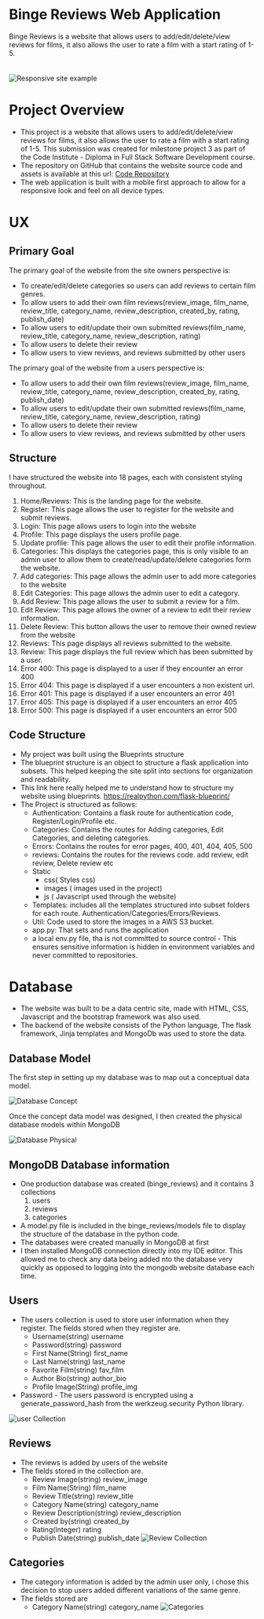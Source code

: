 # Binge Reviews Web Application
Binge Reviews is a website that allows users to add/edit/delete/view reviews for films, it also allows the user to rate a film with a start rating of 1-5.
<br>
<br><br>
![Responsive site example](binge_reviews/static/images/amiresponsive.jpg)


# Project Overview
- This project is a website that allows users to add/edit/delete/view reviews for films, it also allows the user to rate a film with a start rating of 1-5. This submission was created for milestone project 3 as part of the Code Institute - Diploma in Full Stack Software Development course.
- The repository on GitHub that contains the website source code and assets is available at this url: [Code Repository](https://github.com/GethinDavies1990/CI_MS3_DTR)
- The web application is built with a mobile first approach to allow for a responsive look and feel on all device types.
# UX
## Primary Goal
The primary goal of the website from the site owners perspective is:
- To create/edit/delete categories so users can add reviews to certain film genres.
- To allow users to add their own film reviews(review_image, film_name, review_title, category_name, review_description, created_by, rating, publish_date)
- To allow users to edit/update their own submitted reviews(film_name, review_title, category_name, review_description, rating)
- To allow users to delete their review
- To allow users to view reviews, and reviews submitted by other users

The primary goal of the website from a users perspective is:
- To allow users to add their own film reviews(review_image, film_name, review_title, category_name, review_description, created_by, rating, publish_date)
- To allow users to edit/update their own submitted reviews(film_name, review_title, category_name, review_description, rating)
- To allow users to delete their review
- To allow users to view reviews, and reviews submitted by other users
## Structure
I have structured the website into 18 pages, each with consistent styling throughout.

1. Home/Reviews: This is the landing page for the website.
2. Register: This page allows the user to register for the website and submit reviews. 
3. Login: This page allows users to login into the website
4. Profile: This page displays the users profile page.
5. Update profile: This page allows the user to edit their profile information.
6. Categories: This displays the categories page, this is only visible to an admin user to allow them to create/read/update/delete categories form the website. 
7. Add categories: This page allows the admin user to add more categories to the website
8. Edit Categories: This page allows the admin user to edit a category.
9. Add Review: This page allows the user to submit a review for a film.
10. Edit Review: This page allows the owner of a review to edit their review information. 
11. Delete Review: This button allows the user to remove their owned review from the website 
12. Reviews: This page displays all reviews submitted to the website. 
13. Review: This page displays the full review which has been submitted by a user. 
14. Error 400: This page is displayed to a user if they encounter an error 400
15. Error 404: This page is displayed if a user encounters a non existent url.
16. Error 401: This page is displayed if a user encounters an error 401
17. Error 405: This page is displayed if a user encounters an error 405
18. Error 500: This page is displayed if a user encounters an error 500

## Code Structure 
- My project was built using the Blueprints structure
- The blueprint structure is an object to structure a flask application into subsets. This helped keeping the site split into sections for organization and readability.
- This link here really helped me to understand how to structure my website using blueprints. https://realpython.com/flask-blueprint/
- The Project is structured as follows:
    - Authentication: Contains a flask route for authentication code, Register/Login/Profile etc.
    - Categories: Contains the routes for Adding categories, Edit Categories, and deleting categories. 
    - Errors: Contains the routes for error pages, 400, 401, 404, 405, 500
    - reviews: Contains the routes for the reviews code. add review, edit review, Delete review etc
    - Static
        - css( Styles css)
        - images ( images used in the project)
        - js ( Javascript used through the website)
    - Templates: includes all the templates structured into subset folders for each route. Authentication/Categories/Errors/Reviews.
    - Util: Code used to store the images in a AWS S3 bucket.
    - app.py: That sets and runs the application
    - a local env.py file, tha is not committed to source control - This ensures sensitive information is hidden in environment variables and never committed to repositories.

# Database 
- The website was built to be a data centric site, made with HTML, CSS, Javascript and the bootstrap framework was also used.
- The backend of the website consists of the Python language, The flask framework, Jinja templates and MongoDb was used to store the data.

## Database Model

The first step in setting up my database was to map out a conceptual data model. 

![Database Concept](binge_reviews/static/images/database-design/datebase-concept.jpg)

Once the concept data model was designed, I then created the physical database models within MongoDB

![Database Physical](binge_reviews/static/images/database-design/database-physical.jpeg)

## MongoDB Database information
- One production database was created (binge_reviews) and it contains 3 collections
    1. users
    2. reviews
    3. categories
- A model.py file is included in the binge_reviews/models file to display the structure of the database in the python code. 
- The databases were created manually in MongoDB at first
- I then installed MongoDB connection directly into my IDE editor. This allowed me to check any data being added nto the database very quickly as opposed to logging into the mongodb website database each time. 

## Users

- The users collection is used to store user information when they register.
The fields stored when they register are.
    - Username(string) username
    - Password(string)  password
    - First Name(String) first_name
    - Last Name(string) last_name
    - Favorite Film(string) fav_film
    - Author Bio(string) author_bio
    - Profile Image(String) profile_img
- Password - The users password is encrypted using a generate_password_hash from the werkzeug.security Python library.

![user Collection](binge_reviews/static/images/database-design/user-collection.jpg)

## Reviews

- The reviews is added by users of the website
- The fields stored in the collection are.
    - Review Image(string) review_image
    - Film Name(String) film_name
    - Review Title(string) review_title
    - Category Name(string) category_name
    - Review Description(string) review_description
    - Created by(string) created_by
    - Rating(Integer) rating
    - Publish Date(string) publish_date
![Review Collection](binge_reviews/static/images/database-design/review-collection.jpg)

## Categories
- The category information is added by the admin user only, i chose this decision to stop users added different variations of the same genre.
- The fields stored are
    - Category Name(string) category_name
![Categories](binge_reviews/static/images/database-design/category-collection.jpg)